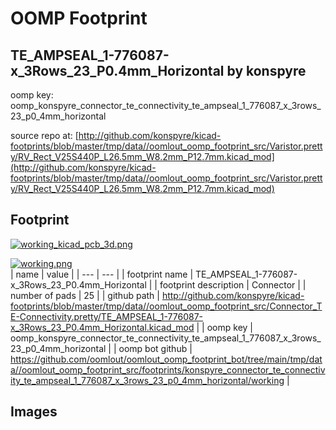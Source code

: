 # OOMP Footprint  
## TE_AMPSEAL_1-776087-x_3Rows_23_P0.4mm_Horizontal  by konspyre  
  
oomp key: oomp_konspyre_connector_te_connectivity_te_ampseal_1_776087_x_3rows_23_p0_4mm_horizontal  
  
source repo at: [http://github.com/konspyre/kicad-footprints/blob/master/tmp/data//oomlout_oomp_footprint_src/Varistor.pretty/RV_Rect_V25S440P_L26.5mm_W8.2mm_P12.7mm.kicad_mod](http://github.com/konspyre/kicad-footprints/blob/master/tmp/data//oomlout_oomp_footprint_src/Varistor.pretty/RV_Rect_V25S440P_L26.5mm_W8.2mm_P12.7mm.kicad_mod)  
## Footprint  
  
[![working_kicad_pcb_3d.png](working_kicad_pcb_3d_600.png)](working_kicad_pcb_3d.png)  
  
[![working.png](working_600.png)](working.png)  
| name | value | 
| --- | --- | 
| footprint name | TE_AMPSEAL_1-776087-x_3Rows_23_P0.4mm_Horizontal | 
| footprint description | Connector | 
| number of pads | 25 | 
| github path | http://github.com/konspyre/kicad-footprints/blob/master/tmp/data//oomlout_oomp_footprint_src/Connector_TE-Connectivity.pretty/TE_AMPSEAL_1-776087-x_3Rows_23_P0.4mm_Horizontal.kicad_mod | 
| oomp key | oomp_konspyre_connector_te_connectivity_te_ampseal_1_776087_x_3rows_23_p0_4mm_horizontal | 
| oomp bot github | https://github.com/oomlout/oomlout_oomp_footprint_bot/tree/main/tmp/data//oomlout_oomp_footprint_src/footprints/konspyre_connector_te_connectivity_te_ampseal_1_776087_x_3rows_23_p0_4mm_horizontal/working | 
## Images  
